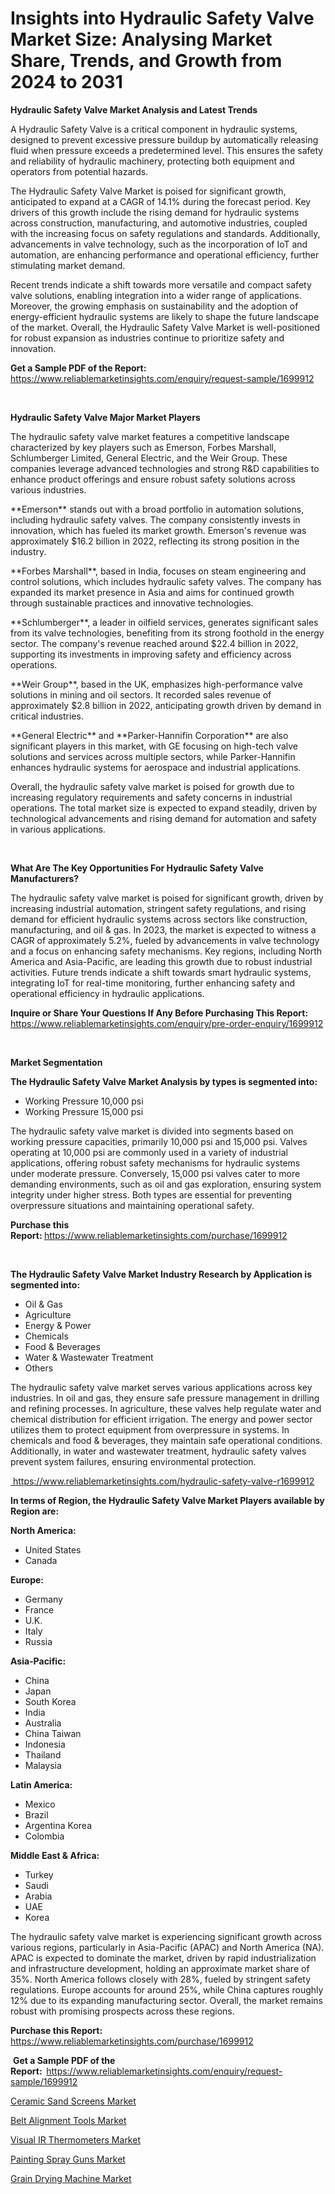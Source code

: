 <p><h1>Insights into Hydraulic Safety Valve Market Size: Analysing Market Share, Trends, and Growth from 2024 to 2031</h1></p><p><strong>Hydraulic Safety Valve Market Analysis and Latest Trends</strong></p>
<p><p>A Hydraulic Safety Valve is a critical component in hydraulic systems, designed to prevent excessive pressure buildup by automatically releasing fluid when pressure exceeds a predetermined level. This ensures the safety and reliability of hydraulic machinery, protecting both equipment and operators from potential hazards. </p><p>The Hydraulic Safety Valve Market is poised for significant growth, anticipated to expand at a CAGR of 14.1% during the forecast period. Key drivers of this growth include the rising demand for hydraulic systems across construction, manufacturing, and automotive industries, coupled with the increasing focus on safety regulations and standards. Additionally, advancements in valve technology, such as the incorporation of IoT and automation, are enhancing performance and operational efficiency, further stimulating market demand. </p><p>Recent trends indicate a shift towards more versatile and compact safety valve solutions, enabling integration into a wider range of applications. Moreover, the growing emphasis on sustainability and the adoption of energy-efficient hydraulic systems are likely to shape the future landscape of the market. Overall, the Hydraulic Safety Valve Market is well-positioned for robust expansion as industries continue to prioritize safety and innovation.</p></p>
<p><strong>Get a Sample PDF of the Report:&nbsp;</strong> <a href="https://www.reliablemarketinsights.com/enquiry/request-sample/1699912?utm_campaign=1355&utm_medium=2&utm_source=Github&utm_content=ia&utm_term=21102024&utm_id=hydraulic-safety-valve">https://www.reliablemarketinsights.com/enquiry/request-sample/1699912</a></p>
<p>&nbsp;</p>
<p><strong>Hydraulic Safety Valve Major Market Players</strong></p>
<p><p>The hydraulic safety valve market features a competitive landscape characterized by key players such as Emerson, Forbes Marshall, Schlumberger Limited, General Electric, and the Weir Group. These companies leverage advanced technologies and strong R&D capabilities to enhance product offerings and ensure robust safety solutions across various industries.</p><p>**Emerson** stands out with a broad portfolio in automation solutions, including hydraulic safety valves. The company consistently invests in innovation, which has fueled its market growth. Emerson's revenue was approximately $16.2 billion in 2022, reflecting its strong position in the industry.</p><p>**Forbes Marshall**, based in India, focuses on steam engineering and control solutions, which includes hydraulic safety valves. The company has expanded its market presence in Asia and aims for continued growth through sustainable practices and innovative technologies.</p><p>**Schlumberger**, a leader in oilfield services, generates significant sales from its valve technologies, benefiting from its strong foothold in the energy sector. The company's revenue reached around $22.4 billion in 2022, supporting its investments in improving safety and efficiency across operations.</p><p>**Weir Group**, based in the UK, emphasizes high-performance valve solutions in mining and oil sectors. It recorded sales revenue of approximately $2.8 billion in 2022, anticipating growth driven by demand in critical industries.</p><p>**General Electric** and **Parker-Hannifin Corporation** are also significant players in this market, with GE focusing on high-tech valve solutions and services across multiple sectors, while Parker-Hannifin enhances hydraulic systems for aerospace and industrial applications.</p><p>Overall, the hydraulic safety valve market is poised for growth due to increasing regulatory requirements and safety concerns in industrial operations. The total market size is expected to expand steadily, driven by technological advancements and rising demand for automation and safety in various applications.</p></p>
<p>&nbsp;</p>
<p><strong>What Are The Key Opportunities For Hydraulic Safety Valve Manufacturers?</strong></p>
<p><p>The hydraulic safety valve market is poised for significant growth, driven by increasing industrial automation, stringent safety regulations, and rising demand for efficient hydraulic systems across sectors like construction, manufacturing, and oil & gas. In 2023, the market is expected to witness a CAGR of approximately 5.2%, fueled by advancements in valve technology and a focus on enhancing safety mechanisms. Key regions, including North America and Asia-Pacific, are leading this growth due to robust industrial activities. Future trends indicate a shift towards smart hydraulic systems, integrating IoT for real-time monitoring, further enhancing safety and operational efficiency in hydraulic applications.</p></p>
<p><strong>Inquire or Share Your Questions If Any Before Purchasing This Report:</strong> <a href="https://www.reliablemarketinsights.com/enquiry/pre-order-enquiry/1699912?utm_campaign=1355&utm_medium=2&utm_source=Github&utm_content=ia&utm_term=21102024&utm_id=hydraulic-safety-valve">https://www.reliablemarketinsights.com/enquiry/pre-order-enquiry/1699912</a></p>
<p>&nbsp;</p>
<p><strong>Market Segmentation</strong></p>
<p><strong>The Hydraulic Safety Valve Market Analysis by types is segmented into:</strong></p>
<p><ul><li>Working Pressure 10,000 psi</li><li>Working Pressure 15,000 psi</li></ul></p>
<p><p>The hydraulic safety valve market is divided into segments based on working pressure capacities, primarily 10,000 psi and 15,000 psi. Valves operating at 10,000 psi are commonly used in a variety of industrial applications, offering robust safety mechanisms for hydraulic systems under moderate pressure. Conversely, 15,000 psi valves cater to more demanding environments, such as oil and gas exploration, ensuring system integrity under higher stress. Both types are essential for preventing overpressure situations and maintaining operational safety.</p></p>
<p><strong>Purchase this Report:&nbsp;</strong><a href="https://www.reliablemarketinsights.com/purchase/1699912?utm_campaign=1355&utm_medium=2&utm_source=Github&utm_content=ia&utm_term=21102024&utm_id=hydraulic-safety-valve">https://www.reliablemarketinsights.com/purchase/1699912</a></p>
<p>&nbsp;</p>
<p><strong>The Hydraulic Safety Valve Market Industry Research by Application is segmented into:</strong></p>
<p><ul><li>Oil & Gas</li><li>Agriculture</li><li>Energy & Power</li><li>Chemicals</li><li>Food & Beverages</li><li>Water & Wastewater Treatment</li><li>Others</li></ul></p>
<p><p>The hydraulic safety valve market serves various applications across key industries. In oil and gas, they ensure safe pressure management in drilling and refining processes. In agriculture, these valves help regulate water and chemical distribution for efficient irrigation. The energy and power sector utilizes them to protect equipment from overpressure in systems. In chemicals and food & beverages, they maintain safe operational conditions. Additionally, in water and wastewater treatment, hydraulic safety valves prevent system failures, ensuring environmental protection.</p></p>
<p><a href="https://www.reliablemarketinsights.com/hydraulic-safety-valve-r1699912?utm_campaign=1355&utm_medium=2&utm_source=Github&utm_content=ia&utm_term=21102024&utm_id=hydraulic-safety-valve">&nbsp;https://www.reliablemarketinsights.com/hydraulic-safety-valve-r1699912</a></p>
<p><strong>In terms of Region, the Hydraulic Safety Valve Market Players available by Region are:</strong></p>
<p>
    <p> <strong> North America: </strong>
        <ul>
            <li>United States</li>
            <li>Canada</li>
        </ul>
        </p> 
    <p> <strong> Europe: </strong>
        <ul>
            <li>Germany</li>
            <li>France</li>
            <li>U.K.</li>
            <li>Italy</li>
            <li>Russia</li>
        </ul>
        </p> 
    <p> <strong> Asia-Pacific: </strong>
        <ul>
            <li>China</li>
            <li>Japan</li>
            <li>South Korea</li>
            <li>India</li>
            <li>Australia</li>
            <li>China Taiwan</li>
            <li>Indonesia</li>
            <li>Thailand</li>
            <li>Malaysia</li>
        </ul>
        </p> 
    <p> <strong> Latin America: </strong>
        <ul>
            <li>Mexico</li>
            <li>Brazil</li>
            <li>Argentina Korea</li>
            <li>Colombia</li>
        </ul>
        </p> 
    <p> <strong> Middle East & Africa: </strong>
        <ul>
            <li>Turkey</li>
            <li>Saudi</li>
            <li>Arabia</li>
            <li>UAE</li>
            <li>Korea</li>
        </ul>
    </p>
    </p>
<p><p>The hydraulic safety valve market is experiencing significant growth across various regions, particularly in Asia-Pacific (APAC) and North America (NA). APAC is expected to dominate the market, driven by rapid industrialization and infrastructure development, holding an approximate market share of 35%. North America follows closely with 28%, fueled by stringent safety regulations. Europe accounts for around 25%, while China captures roughly 12% due to its expanding manufacturing sector. Overall, the market remains robust with promising prospects across these regions.</p></p>
<p><strong>Purchase this Report: </strong><a href="https://www.reliablemarketinsights.com/purchase/1699912?utm_campaign=1355&utm_medium=2&utm_source=Github&utm_content=ia&utm_term=21102024&utm_id=hydraulic-safety-valve">https://www.reliablemarketinsights.com/purchase/1699912</a></p>
<p>&nbsp;<strong>Get a Sample PDF of the Report:&nbsp;&nbsp;</strong><a href="https://www.reliablemarketinsights.com/enquiry/request-sample/1699912?utm_campaign=1355&utm_medium=2&utm_source=Github&utm_content=ia&utm_term=21102024&utm_id=hydraulic-safety-valve">https://www.reliablemarketinsights.com/enquiry/request-sample/1699912</a></p>
<p><strong></strong></p>
<p><p><a href="https://www.linkedin.com/pulse/global-ceramic-sand-screens-nexus-sector-confluences-gjn4e?utm_campaign=1355&utm_medium=2&utm_source=Github&utm_content=ia&utm_term=21102024&utm_id=hydraulic-safety-valve">Ceramic Sand Screens Market</a></p><p><a href="https://www.linkedin.com/pulse/belt-alignment-tools-market-overview-global-trends-bcnye?utm_campaign=1355&utm_medium=2&utm_source=Github&utm_content=ia&utm_term=21102024&utm_id=hydraulic-safety-valve">Belt Alignment Tools Market</a></p><p><a href="https://www.linkedin.com/pulse/visual-ir-thermometers-market-industry-landscape-sf8fe?utm_campaign=1355&utm_medium=2&utm_source=Github&utm_content=ia&utm_term=21102024&utm_id=hydraulic-safety-valve">Visual IR Thermometers Market</a></p><p><a href="https://www.linkedin.com/pulse/painting-spray-guns-market-size-status-forecast-2024-2031-pereops-zkble?utm_campaign=1355&utm_medium=2&utm_source=Github&utm_content=ia&utm_term=21102024&utm_id=hydraulic-safety-valve">Painting Spray Guns Market</a></p><p><a href="https://www.linkedin.com/pulse/grain-drying-machine-momentum-charting-62-cagr-path-2024-2031-ipcxe?utm_campaign=1355&utm_medium=2&utm_source=Github&utm_content=ia&utm_term=21102024&utm_id=hydraulic-safety-valve">Grain Drying Machine Market</a></p></p>
